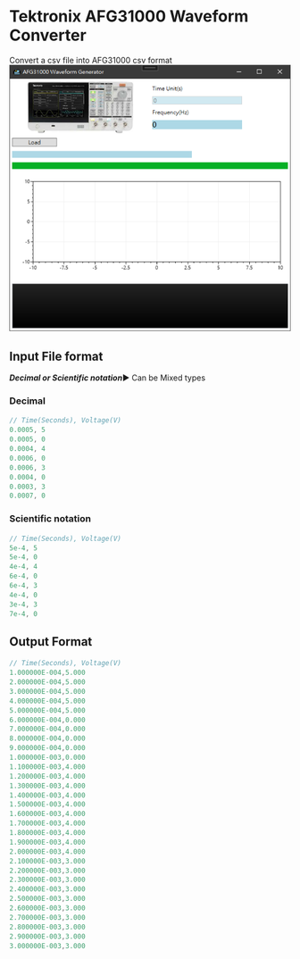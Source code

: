 # Tektronix AFG31000 Waveform Converter

Convert a csv file into AFG31000 csv format
![App](Assets/App.png)

## Input File format

***Decimal or Scientific notation***:arrow_forward: Can be Mixed types

### Decimal

```c
// Time(Seconds), Voltage(V)
0.0005, 5
0.0005, 0
0.0004, 4
0.0006, 0
0.0006, 3
0.0004, 0
0.0003, 3
0.0007, 0
```

### Scientific notation

```c
// Time(Seconds), Voltage(V)
5e-4, 5
5e-4, 0
4e-4, 4
6e-4, 0
6e-4, 3
4e-4, 0
3e-4, 3
7e-4, 0
```

## Output Format

```c
// Time(Seconds), Voltage(V)
1.000000E-004,5.000
2.000000E-004,5.000
3.000000E-004,5.000
4.000000E-004,5.000
5.000000E-004,5.000
6.000000E-004,0.000
7.000000E-004,0.000
8.000000E-004,0.000
9.000000E-004,0.000
1.000000E-003,0.000
1.100000E-003,4.000
1.200000E-003,4.000
1.300000E-003,4.000
1.400000E-003,4.000
1.500000E-003,4.000
1.600000E-003,4.000
1.700000E-003,4.000
1.800000E-003,4.000
1.900000E-003,4.000
2.000000E-003,4.000
2.100000E-003,3.000
2.200000E-003,3.000
2.300000E-003,3.000
2.400000E-003,3.000
2.500000E-003,3.000
2.600000E-003,3.000
2.700000E-003,3.000
2.800000E-003,3.000
2.900000E-003,3.000
3.000000E-003,3.000
```

